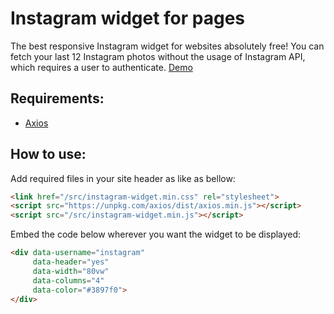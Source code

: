 # Instagram widget for pages
The best responsive Instagram widget for websites absolutely free! You can fetch your last 12 Instagram photos without the usage of Instagram API, which requires a user to authenticate.
[Demo](https://jakubskowronski.com/instagram-widget)

## Requirements:
- [Axios](https://github.com/axios/axios#installing)

## How to use:
Add required files in your site header as like as bellow:

```html
<link href="/src/instagram-widget.min.css" rel="stylesheet">
<script src="https://unpkg.com/axios/dist/axios.min.js"></script>
<script src="/src/instagram-widget.min.js"></script>
```

Embed the code below wherever you want the widget to be displayed:

```html
<div data-username="instagram"
     data-header="yes"
     data-width="80vw"
     data-columns="4"
     data-color="#3897f0">
</div>
```